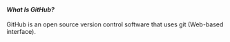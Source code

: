 #### ***What Is GitHub?***
GitHub is an open source version control software that uses git (Web-based interface).  
